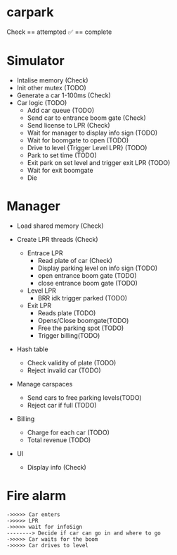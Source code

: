 # carpark


Check == attempted
✅ == complete

# Simulator
 -  Intalise memory (Check)
 -  Init other mutex (TODO)
 -  Generate a car 1-100ms (Check)
 -  Car logic (TODO)
    - Add car queue (TODO)
    - Send car to entrance boom gate (Check)
    - Send license to LPR (Check)
    - Wait for manager to display info sign (TODO)
    - Wait for boomgate to open (TODO)
    - Drive to level {Trigger Level LPR} (TODO)
    - Park to set time (TODO)
    - Exit park on set level and trigger exit LPR (TODO)
    - Wait for exit boomgate
    - Die

# Manager 
- Load shared memory (Check)
- Create LPR threads (Check)
    - Entrace LPR
        - Read plate of car (Check)
        - Display parking level on info sign (TODO)
        - open entrance boom gate   (TODO)
        - close entrance boom gate  (TODO)
    - Level LPR
        - BRR idk trigger parked    (TODO)
    - Exit LPR
        - Reads plate   (TODO)
        - Opens/Close boomgate(TODO)
        - Free the parking spot (TODO)
        - Trigger billing(TODO)
- Hash table
    - Check validity of plate (TODO)
    - Reject invalid car    (TODO)
- Manage carspaces 
    - Send cars to free parking levels(TODO)
    - Reject car if full (TODO)
- Billing 
    - Charge for each car   (TODO)
    - Total revenue (TODO)

- UI
    - Display info (Check)


# Fire alarm




    ->>>>> Car enters 
    ->>>>> LPR
    ->>>>> wait for infoSign 
    --------> Decide if car can go in and where to go
    ->>>>> Car waits for the boom 
    ->>>>> Car drives to level
